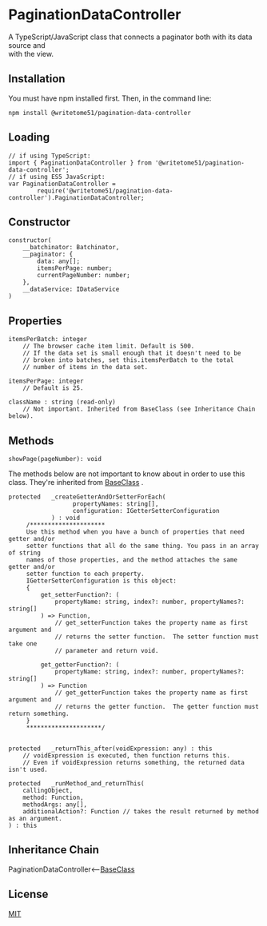 # PaginationDataController

A TypeScript/JavaScript class that connects a paginator both with its data source and  
with the view.  


## Installation

You must have npm installed first. Then, in the command line:

    npm install @writetome51/pagination-data-controller

## Loading

    // if using TypeScript:
    import { PaginationDataController } from '@writetome51/pagination-data-controller';
    // if using ES5 JavaScript:
    var PaginationDataController = 
            require('@writetome51/pagination-data-controller').PaginationDataController;
    

## Constructor
```
constructor(
    __batchinator: Batchinator,
    __paginator: {
        data: any[];
        itemsPerPage: number;
        currentPageNumber: number;
    },
    __dataService: IDataService
)
```

## Properties
```
itemsPerBatch: integer
    // The browser cache item limit. Default is 500.
    // If the data set is small enough that it doesn't need to be
    // broken into batches, set this.itemsPerBatch to the total 
    // number of items in the data set.

itemsPerPage: integer
    // Default is 25.

className : string (read-only)
    // Not important. Inherited from BaseClass (see Inheritance Chain below).
```

## Methods
```
showPage(pageNumber): void 
```
The methods below are not important to know about in order to use this  
class.  They're inherited from [BaseClass](https://github.com/writetome51/typescript-base-class#baseclass) .
```
protected   _createGetterAndOrSetterForEach(
                  propertyNames: string[],
                  configuration: IGetterSetterConfiguration
            ) : void
     /*********************
     Use this method when you have a bunch of properties that need getter and/or 
     setter functions that all do the same thing. You pass in an array of string 
     names of those properties, and the method attaches the same getter and/or 
     setter function to each property.
     IGetterSetterConfiguration is this object:
     {
         get_setterFunction?: (
             propertyName: string, index?: number, propertyNames?: string[]
         ) => Function,
             // get_setterFunction takes the property name as first argument and 
             // returns the setter function.  The setter function must take one 
             // parameter and return void.
     
         get_getterFunction?: (
             propertyName: string, index?: number, propertyNames?: string[]
         ) => Function
             // get_getterFunction takes the property name as first argument and 
             // returns the getter function.  The getter function must return something.
     }
     *********************/ 
   
   
protected   _returnThis_after(voidExpression: any) : this
    // voidExpression is executed, then function returns this.
    // Even if voidExpression returns something, the returned data isn't used.

protected   _runMethod_and_returnThis(
    callingObject, 
    method: Function, 
    methodArgs: any[], 
    additionalAction?: Function // takes the result returned by method as an argument.
) : this
```


## Inheritance Chain

PaginationDataController<--[BaseClass](https://github.com/writetome51/typescript-base-class#baseclass)


## License
[MIT](https://choosealicense.com/licenses/mit/)
